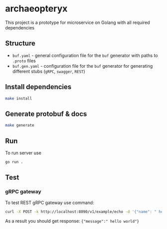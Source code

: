 # archaeopteryx
This project is a prototype for microservice on Golang with all required dependencies

## Structure

* `buf.yaml` - general configuration file for the `buf` generator with paths to `.proto` files
* `buf.gen.yaml` - configuration file for the `buf` generator for generating different stubs (`gRPC`, `swagger`, `REST`)

## Install dependencies

```sh
make install
```

## Generate protobuf & docs

```sh
make generate
```

## Run

To run server use
```sh
go run .
```

## Test

### gRPC gateway

To test REST gRPC gateway use command:
```sh
curl -X POST -k http://localhost:8090/v1/example/echo -d '{"name": " hello"}'
```

As a result you should get response: `{"message":" hello world"}`